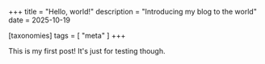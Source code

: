 +++
title = "Hello, world!"
description = "Introducing my blog to the world"
date = 2025-10-19

[taxonomies]
tags = [ "meta" ]
+++

This is my first post! It's just for testing though.
